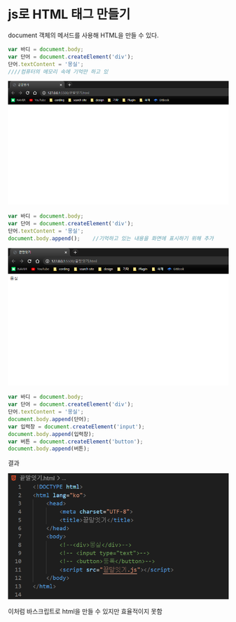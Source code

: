 # js로 HTML 태그 만들기

document 객체의 메서드를 사용해 HTML을 만들 수 있다.

```javascript
var 바디 = document.body;
var 단어 = document.createElement('div');
단어.textContent = '몽실';
////컴퓨터의 메모리 속에 기억만 하고 있
```

![](../.gitbook/assets/image%20%2822%29.png)

```javascript
var 바디 = document.body;
var 단어 = document.createElement('div');
단어.textContent = '몽실';    
document.body.append();    //기억하고 있는 내용을 화면에 표시하기 위해 추가
```

![](../.gitbook/assets/image%20%2823%29.png)

```javascript
var 바디 = document.body;
var 단어 = document.createElement('div');
단어.textContent = '몽실';
document.body.append(단어);
var 입력창 = document.createElement('input');
document.body.append(입력창);
var 버튼 = document.createElement('button');
document.body.append(버튼);
```

결과

![](../.gitbook/assets/image%20%2818%29.png)

이처럼 바스크립트로 html을 만들 수 있지만 효율적이지 못함 

